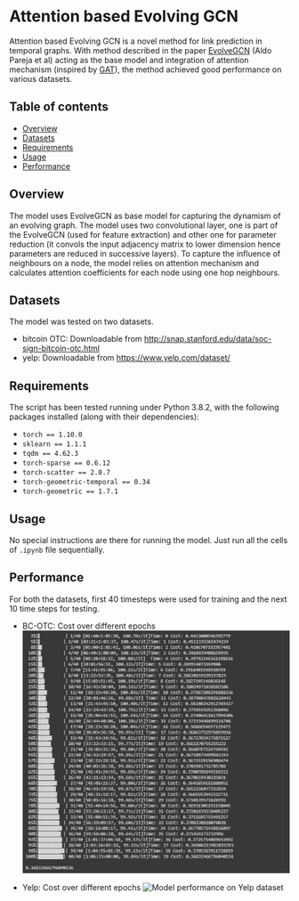 # Attention based Evolving GCN

Attention based Evolving GCN is a novel method for link prediction in temporal graphs. With method described in the paper [EvolveGCN](https://arxiv.org/abs/1902.10191) (Aldo Pareja et al) acting as the base model and integration of attention mechanism (inspired by [GAT]()), the method achieved good performance on various datasets.

## Table of contents

- [Overview](#overview)
- [Datasets](#datasets)
- [Requirements](#requirements)
- [Usage](#usage)
- [Performance](#performance)

## Overview

The model uses EvolveGCN as base model for capturing the dynamism of an evolving graph. The model uses two convolutional layer, one is part of the EvolveGCN (used for feature extraction) and other one for parameter reduction (it convols the input adjacency matrix to lower dimension hence parameters are reduced in successive layers).
To capture the influence of neighbours on a node, the model relies on attention mechanism and calculates attention coefficients for each node using one hop neighbours.

## Datasets

The model was tested on two datasets.
- bitcoin OTC: Downloadable from http://snap.stanford.edu/data/soc-sign-bitcoin-otc.html
- yelp: Downloadable from https://www.yelp.com/dataset/

## Requirements

The script has been tested running under Python 3.8.2, with the following packages installed (along with their dependencies):
- `torch == 1.10.0`
- `sklearn == 1.1.1`
- `tqdm == 4.62.3`
- `torch-sparse == 0.6.12`
- `torch-scatter == 2.0.7`
- `torch-geometric-temporal == 0.34 `
- `torch-geometric == 1.7.1`

## Usage

No special instructions are there for running the model. Just run all the cells of `.ipynb` file sequentially. 

## Performance

For both the datasets, first 40 timesteps were used for training and the next 10 time steps for testing.
- BC-OTC: Cost over different epochs
![Model performance on BC-OTC dataset](./images/bc-otc.PNG)

- Yelp: Cost over different epochs
![Model performance on Yelp dataset](./images/yelp-cost.PNG)
